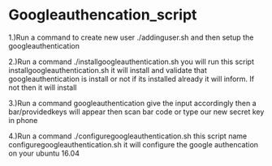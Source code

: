 # Googleauthencation_script
1.)Run a command to create new user  ./addinguser.sh and then setup the googleauthentication


2.)Run a command ./installgoogleauthentication.sh  you will run this script  installgoogleauthentication.sh it will install and validate that googleauthentication is install or not if its installed already it will inform. If not then it will install 


3.)Run a command googleauthentication  give the input accordingly then a bar/providedkeys will appear then scan bar code or type our new secret key in phone 


4.)Run a command ./configuregoogleauthentication.sh this script name configuregoogleauthentication.sh it will configure the google authencation on your ubuntu 16.04

